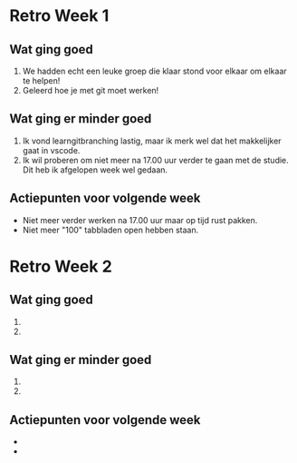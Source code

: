 # Retro Week 1

## Wat ging goed
1. We hadden echt een leuke groep die klaar stond voor elkaar om elkaar te helpen!
2. Geleerd hoe je met git moet werken!

## Wat ging er minder goed
1. Ik vond learngitbranching lastig, maar ik merk wel dat het makkelijker gaat in vscode.
2. Ik wil proberen om niet meer na 17.00 uur verder te gaan met de studie. Dit heb ik afgelopen week wel gedaan. 

## Actiepunten voor volgende week
* Niet meer verder werken na 17.00 uur maar op tijd rust pakken.
* Niet meer "100" tabbladen open hebben staan.

# Retro Week 2

## Wat ging goed
1. 
2. 

## Wat ging er minder goed
1. 
2. 

## Actiepunten voor volgende week
* 
* 